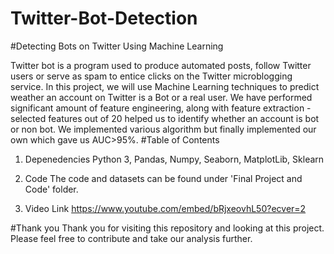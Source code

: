 # Twitter-Bot-Detection
#Detecting Bots on Twitter Using Machine Learning

Twitter bot is a program used to produce automated posts, follow Twitter users or serve as spam to entice clicks on the Twitter microblogging service. In this project, we will use Machine Learning techniques to predict weather an account on Twitter is a Bot or a real user. We have performed significant amount of feature engineering, along with feature extraction - selected features out of 20 helped us to identify whether an account is bot or non bot. We implemented various algorithm but finally implemented our own which gave us AUC>95%.
#Table of Contents
1. Depenedencies
Python 3, Pandas, Numpy, Seaborn, MatplotLib, Sklearn

2. Code
The code and datasets can be found under 'Final Project and Code' folder.

3. Video Link
https://www.youtube.com/embed/bRjxeovhL50?ecver=2

#Thank you
Thank you for visiting this repository and looking at this project. Please feel free to contribute and take our analysis further.
